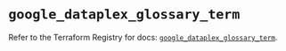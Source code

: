 # `google_dataplex_glossary_term`

Refer to the Terraform Registry for docs: [`google_dataplex_glossary_term`](https://registry.terraform.io/providers/hashicorp/google-beta/6.43.0/docs/resources/google_dataplex_glossary_term).
